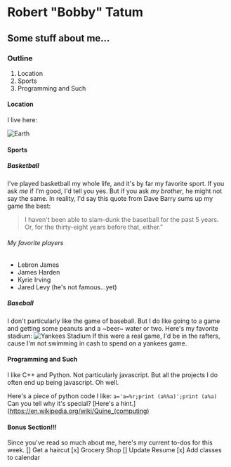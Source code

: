 # Robert "Bobby" Tatum
## Some stuff about me...

### Outline
1. Location
2. Sports 
3. Programming and Such

#### Location
I live here:

![Earth](https://cdn.mos.cms.futurecdn.net/3upZx2gxxLpW7MBbnKYQLH-1200-80.jpg)

#### Sports

##### Basketball
I've played basketball my whole life, and it's by far my favorite sport. If you ask *me* if I'm good, I'd tell you yes.
But if you ask *my brother*, he might not say the same. In reality, I'd say this quote from Dave Barry sums up my game
the best: 
> I haven't been able to slam-dunk the basetball for the past 5 years. Or, for the thirty-eight years before that,
> either."

###### My favorite players
- Lebron James
- James Harden
- Kyrie Irving
- Jared Levy (he's not famous...yet)

##### Baseball
I don't particularly like the game of baseball. But I do like going to a game and getting some peanuts and a ~beer~
water or two. Here's my favorite stadium: ![Yankees
Stadium](https://img.mlbstatic.com/mlb-images/image/private/t_16x9/t_w1024/mlb/u9zmkg3sl71wayrcljng)
If this were a real game, I'd be in the rafters, cause I'm not swimming in cash to spend on a yankees game.

#### Programming and Such
I like C++ and Python. Not particularly javascript. But all the projects I do often end up being javascript. Oh well.

Here's a piece of python code I like: `a='a=%r;print (a%%a)';print (a%a)` Can  you tell why it's special?
[Here's a hint.](https://en.wikipedia.org/wiki/Quine_(computing)

#### Bonus Section!!!
Since you've read so much about me, here's my current to-dos for this week.
[] Get a haircut
[x] Grocery Shop
[] Update Resume
[x] Add classes to calendar
